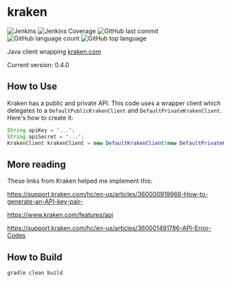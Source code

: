 # kraken
![Jenkins](https://img.shields.io/jenkins/build/http/trevorism-build.eastus.cloudapp.azure.com/kraken)
![Jenkins Coverage](https://img.shields.io/jenkins/coverage/jacoco/http/trevorism-build.eastus.cloudapp.azure.com/kraken)
![GitHub last commit](https://img.shields.io/github/last-commit/trevorism/kraken)
![GitHub language count](https://img.shields.io/github/languages/count/trevorism/kraken)
![GitHub top language](https://img.shields.io/github/languages/top/trevorism/kraken)


Java client wrapping [kraken.com](https://www.kraken.com/en-us/features/api)

Current version: 0.4.0

## How to Use 
Kraken has a public and private API. This code uses a wrapper client which delegates to a 
`DefaultPublicKrakenClient` and `DefaultPrivateKrakenClient`. Here's how to create it:

```java
String apiKey = "...";
String apiSecret = "...";
KrakenClient krakenClient = new DefaultKrakenClient(new DefaultPrivateKrakenClient(apiKey, apiSecret));
```

## More reading
These links from Kraken helped me implement this:

https://support.kraken.com/hc/en-us/articles/360000919966-How-to-generate-an-API-key-pair-

https://www.kraken.com/features/api

https://support.kraken.com/hc/en-us/articles/360001491786-API-Error-Codes


## How to Build
`gradle clean build`